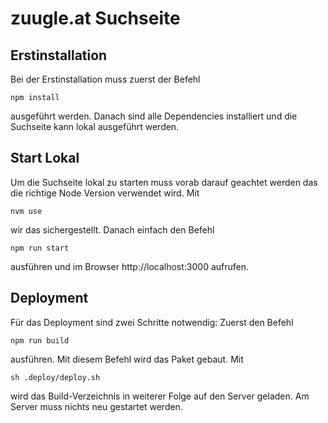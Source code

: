 # zuugle.at Suchseite
## Erstinstallation
Bei der Erstinstallation muss zuerst der Befehl 

    npm install
    
ausgeführt werden. Danach sind alle Dependencies installiert und die Suchseite kann lokal ausgeführt werden. 

## Start Lokal

Um die Suchseite lokal zu starten muss vorab darauf geachtet werden das die richtige Node Version verwendet wird. Mit

    nvm use
    
wir das sichergestellt. Danach einfach den Befehl 

    npm run start
    
ausführen und im Browser http://localhost:3000 aufrufen.

## Deployment

Für das Deployment sind zwei Schritte notwendig: 
Zuerst den Befehl

    npm run build
  
ausführen. Mit diesem Befehl wird das Paket gebaut. Mit 

    sh .deploy/deploy.sh
    
wird das Build-Verzeichnis in weiterer Folge auf den Server geladen. Am Server muss nichts neu gestartet werden.
